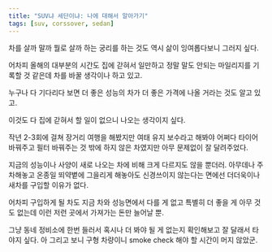```yaml
---
title: "SUV냐 세단이냐: 나에 대해서 알아가기"
tags: [suv, corssover, sedan]
---
```


차를 살까 말까 뭘로 살까 하는 궁리를 하는 것도 역시 삶이 잉여롭다보니 그러지 싶다.

어차피 올해의 대부분의 시간도 집에 갇혀서 일만하고 정말 말도 안되는 마일리지를 기록할 것 같은데 차를 바꿀 생각이나 하고 있고.

누구나 다 기다리다 보면 더 좋은 성능의 차가 더 좋은 가격에 나올 거라는 것도 알고 있고.

이것도 다 집에 갇혀서 할 일이 없으니 나오는 생각이지 싶다.

작년 2-3회에 걸쳐 장거리 여행을 해봤지만 여태 유지 보수라고 해봐야 어쩌다 타이어 바꿔주고 필터 바꿔주는 것 밖에 하지 않은 차였지만 아무 문제없이 잘 달려주었다. 

지금의 성능이나 사양이 새로 나오는 차에 비해 크게 다르지도 않을 뿐더러. 아무데나 주차해놓고 온종일 뙤약볕에 그을리게 해놓아도 신경쓰이지 않는다는 면에선 더더욱이나 새차를 구입할 이유가 없다. 

어차피 구입하게 될 차도 지금 차와 성능면에서 다를 게 없고 특별히 더 좋을 게 아무 것도 없는데 이런 저런 곳에서 가져가는 돈만 늘어날 뿐.

그냥 동네 정비소에 한번 들러서 혹시나 더 봐야 될 게 없는지 확인해보고 잘 달래서 타야지 싶다. 아 그리고 보니 구형 차량이니 smoke check 해야 할 시간이 머지 않았군.